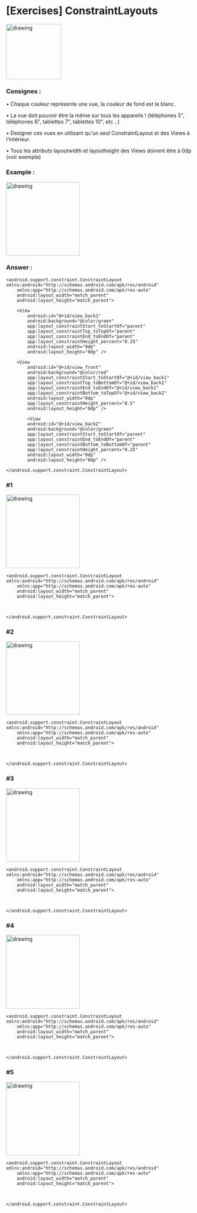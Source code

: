 # [Exercises] ConstraintLayouts

<img src="../../art/oclogo.png" alt="drawing" width="150"/>

### Consignes :

• Chaque couleur représente une vue, la couleur de fond est le blanc.

• La vue doit pouvoir être la même sur tous les appareils ! (téléphones 5", téléphones 6", tablettes 7", tablettes 10", etc ..)

• Designer ces vues en utilisant qu'un seul ConstraintLayout et des Views à l'intérieur.

• Tous les attributs layoutwidth et layoutheight des Views doivent être à 0dp (voir exemple)

### Example :

<img src="0.png" alt="drawing" width="200"/>

### Answer :

```
<android.support.constraint.ConstraintLayout xmlns:android="http://schemas.android.com/apk/res/android"
    xmlns:app="http://schemas.android.com/apk/res-auto"
    android:layout_width="match_parent"
    android:layout_height="match_parent">

    <View
        android:id="@+id/view_back1"
        android:background="@color/green"
        app:layout_constraintStart_toStartOf="parent"
        app:layout_constraintTop_toTopOf="parent"
        app:layout_constraintEnd_toEndOf="parent"
        app:layout_constraintHeight_percent="0.25"
        android:layout_width="0dp"
        android:layout_height="0dp" />

    <View
        android:id="@+id/view_front"
        android:background="@color/red"
        app:layout_constraintStart_toStartOf="@+id/view_back1"
        app:layout_constraintTop_toBottomOf="@+id/view_back1"
        app:layout_constraintEnd_toEndOf="@+id/view_back1"
        app:layout_constraintBottom_toTopOf="@+id/view_back2"
        android:layout_width="0dp"
        app:layout_constraintHeight_percent="0.5"
        android:layout_height="0dp" />
        
        <View
        android:id="@+id/view_back2"
        android:background="@color/green"
        app:layout_constraintStart_toStartOf="parent"
        app:layout_constraintEnd_toEndOf="parent"
        app:layout_constraintBottom_toBottomOf="parent"
        app:layout_constraintHeight_percent="0.25"
        android:layout_width="0dp"
        android:layout_height="0dp" />

</android.support.constraint.ConstraintLayout>
```

### #1
<img src="1.png" alt="drawing" width="200"/>

```
<android.support.constraint.ConstraintLayout xmlns:android="http://schemas.android.com/apk/res/android"
    xmlns:app="http://schemas.android.com/apk/res-auto"
    android:layout_width="match_parent"
    android:layout_height="match_parent">

    

</android.support.constraint.ConstraintLayout>
```

### #2
<img src="2.png" alt="drawing" width="200"/>

```
<android.support.constraint.ConstraintLayout xmlns:android="http://schemas.android.com/apk/res/android"
    xmlns:app="http://schemas.android.com/apk/res-auto"
    android:layout_width="match_parent"
    android:layout_height="match_parent">

    

</android.support.constraint.ConstraintLayout>
```

### #3
<img src="3.png" alt="drawing" width="200"/>

```
<android.support.constraint.ConstraintLayout xmlns:android="http://schemas.android.com/apk/res/android"
    xmlns:app="http://schemas.android.com/apk/res-auto"
    android:layout_width="match_parent"
    android:layout_height="match_parent">

    

</android.support.constraint.ConstraintLayout>
```

### #4
<img src="4.png" alt="drawing" width="200"/>

```
<android.support.constraint.ConstraintLayout xmlns:android="http://schemas.android.com/apk/res/android"
    xmlns:app="http://schemas.android.com/apk/res-auto"
    android:layout_width="match_parent"
    android:layout_height="match_parent">

    

</android.support.constraint.ConstraintLayout>
```

### #5
<img src="5.png" alt="drawing" width="200"/>

```
<android.support.constraint.ConstraintLayout xmlns:android="http://schemas.android.com/apk/res/android"
    xmlns:app="http://schemas.android.com/apk/res-auto"
    android:layout_width="match_parent"
    android:layout_height="match_parent">

    

</android.support.constraint.ConstraintLayout>
```
